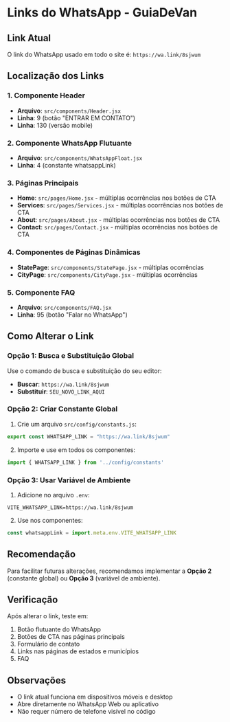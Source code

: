 # Links do WhatsApp - GuiaDeVan

## Link Atual
O link do WhatsApp usado em todo o site é: `https://wa.link/8sjwum`

## Localização dos Links

### 1. Componente Header
- **Arquivo**: `src/components/Header.jsx`
- **Linha**: 9 (botão "ENTRAR EM CONTATO")
- **Linha**: 130 (versão mobile)

### 2. Componente WhatsApp Flutuante
- **Arquivo**: `src/components/WhatsAppFloat.jsx`
- **Linha**: 4 (constante whatsappLink)

### 3. Páginas Principais
- **Home**: `src/pages/Home.jsx` - múltiplas ocorrências nos botões de CTA
- **Services**: `src/pages/Services.jsx` - múltiplas ocorrências nos botões de CTA
- **About**: `src/pages/About.jsx` - múltiplas ocorrências nos botões de CTA
- **Contact**: `src/pages/Contact.jsx` - múltiplas ocorrências nos botões de CTA

### 4. Componentes de Páginas Dinâmicas
- **StatePage**: `src/components/StatePage.jsx` - múltiplas ocorrências
- **CityPage**: `src/components/CityPage.jsx` - múltiplas ocorrências

### 5. Componente FAQ
- **Arquivo**: `src/components/FAQ.jsx`
- **Linha**: 95 (botão "Falar no WhatsApp")

## Como Alterar o Link

### Opção 1: Busca e Substituição Global
Use o comando de busca e substituição do seu editor:
- **Buscar**: `https://wa.link/8sjwum`
- **Substituir**: `SEU_NOVO_LINK_AQUI`

### Opção 2: Criar Constante Global
1. Crie um arquivo `src/config/constants.js`:
```javascript
export const WHATSAPP_LINK = "https://wa.link/8sjwum"
```

2. Importe e use em todos os componentes:
```javascript
import { WHATSAPP_LINK } from '../config/constants'
```

### Opção 3: Usar Variável de Ambiente
1. Adicione no arquivo `.env`:
```
VITE_WHATSAPP_LINK=https://wa.link/8sjwum
```

2. Use nos componentes:
```javascript
const whatsappLink = import.meta.env.VITE_WHATSAPP_LINK
```

## Recomendação
Para facilitar futuras alterações, recomendamos implementar a **Opção 2** (constante global) ou **Opção 3** (variável de ambiente).

## Verificação
Após alterar o link, teste em:
1. Botão flutuante do WhatsApp
2. Botões de CTA nas páginas principais
3. Formulário de contato
4. Links nas páginas de estados e municípios
5. FAQ

## Observações
- O link atual funciona em dispositivos móveis e desktop
- Abre diretamente no WhatsApp Web ou aplicativo
- Não requer número de telefone visível no código
